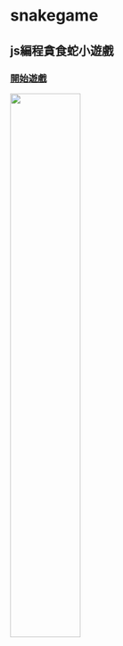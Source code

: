 # snakegame
<h2>js編程貪食蛇小遊戲</h2>


<h3><a href="https://uatueun.github.io/snakegame/snake">開始遊戲</a></h3>
<img src="https://github.com/uatueun/snakegame/blob/master/snake.jpg?raw=true" width="50%" height="50%">



